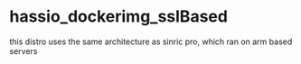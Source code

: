 # hassio_dockerimg_sslBased
this distro uses the same architecture as sinric pro, which ran on arm based servers
